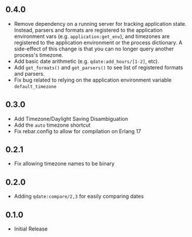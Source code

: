 ## 0.4.0

* Remove dependency on a running server for tracking application state.
  Instead, parsers and formats are registered to the application environment
  vars (e.g. `application:get_env`), and timezones are registered to the
  application environment or the process dictionary. A side-effect of this
  change is that you can no longer query another process's timezone. 
* Add basic date arithmetic (e.g. `qdate:add_hours/[1-2]`, etc).
* Add `get_formats()` and `get_parsers()` to see list of registered formats and
  parsers.
* Fix bug related to relying on the application environment variable
  `default_timezone`

## 0.3.0

* Add Timezone/Daylight Saving Disambiguation
* Add the `auto` timezone shortcut
* Fix rebar.config to allow for compilation on Erlang 17

## 0.2.1

* Fix allowing timezone names to be binary

## 0.2.0

* Adding `qdate:compare/2,3` for easily comparing dates

## 0.1.0

* Initial Release
